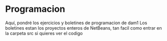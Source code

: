# Programacion
Aquí, pondré los ejercicios y boletines de programacion de dam1
Los boletines estan los proyectos enteros de NetBeans, tan facil como entrar en la carpeta src si quieres ver el codigo
